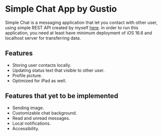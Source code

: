 # Simple Chat App by Gustio

Simple Chat is a messaging application that let you contact with other user,  using simple REST API created by myself [here](https://github.com/ReksiGustio/simple-chat-backend). in order to run this application, you need at least have minimum deployment of iOS 16.6 and localhost server for transferring data.

## Features

 - Storing user contacts locally.
 - Updating status text that visible to other user.
 - Profile picture.
 - Optimized for iPad as well.

## Features that yet to be implemented

 - Sending image.
 - Customizable chat background.
 - Read and unread messages.
 - Local notifications.
 - Accessibility.
